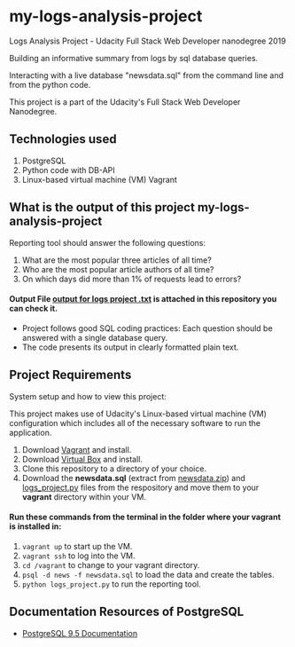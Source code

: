 # my-logs-analysis-project
Logs Analysis Project - Udacity Full Stack Web Developer nanodegree 2019

Building an informative summary from logs by sql database queries.

Interacting with a live database "newsdata.sql" from the command line and from the python code. 

This project is a part of the Udacity's Full Stack Web Developer Nanodegree.

## Technologies used
1. PostgreSQL
2. Python code with DB-API
3. Linux-based virtual machine (VM) Vagrant

## What is the output of this project my-logs-analysis-project
Reporting tool should answer the following questions:

1. What are the most popular three articles of all time?
2. Who are the most popular article authors of all time?
3. On which days did more than 1% of requests lead to errors?

#### Output File [output for logs project .txt](https://github.com/baselrabia/my-logs-analysis-project/blob/master/output%20for%20logs%20project%20.txt) is attached in this repository you can check it.

* Project follows good SQL coding practices: Each question should be answered with a single database query.  
* The code presents its output in clearly formatted plain text.


## Project Requirements
System setup and how to view this project:

This project makes use of Udacity's Linux-based virtual machine (VM) configuration which includes all of the necessary software to run the application.

1. Download [Vagrant](https://www.vagrantup.com/) and install.
2. Download [Virtual Box](https://www.virtualbox.org/) and install. 
3. Clone this repository to a directory of your choice.
4. Download the **newsdata.sql** (extract from [newsdata.zip](https://d17h27t6h515a5.cloudfront.net/topher/2016/August/57b5f748_newsdata/newsdata.zip)) and [logs_project.py](https://github.com/baselrabia/my-logs-analysis-project/blob/master/logs_project.py) files from the respository and move them to your **vagrant** directory within your VM.

#### Run these commands from the terminal in the folder where your vagrant is installed in: 
1. ```vagrant up``` to start up the VM.
2. ```vagrant ssh``` to log into the VM.
3. ```cd /vagrant``` to change to your vagrant directory.
4. ```psql -d news -f newsdata.sql``` to load the data and create the tables.
5. ```python logs_project.py``` to run the reporting tool.

## Documentation Resources of PostgreSQL 
* [PostgreSQL 9.5 Documentation](https://www.postgresql.org/docs/9.5/static/index.html)
